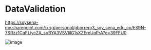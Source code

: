 # DataValidation

https://soysena-my.sharepoint.com/:x:/g/personal/gborrero3_soy_sena_edu_co/ES9N-7SRzz1CqFLiycZA_soBYA3VSVlilG1sXZEreUqPrA?e=39FFU0

![image](https://github.com/user-attachments/assets/eb21164a-d766-44c9-962f-9e1eb78bfe7e)

